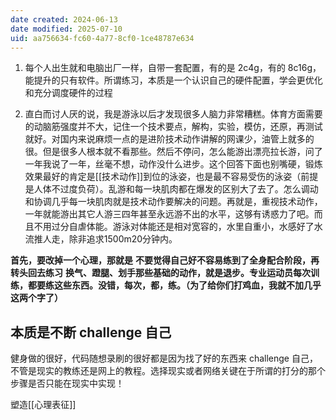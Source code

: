```yaml
---
date created: 2024-06-13
date modified: 2025-07-10
uid: aa756634-fc60-4a77-8cf0-1ce48787e634
---
```

1. 每个人出生就和电脑出厂一样，自带一套配置，有的是 2c4g，有的 8c16g，能提升的只有软件。所谓练习，本质是一个认识自己的硬件配置，学会更优化和充分调度硬件的过程

2. 直白而讨人厌的说，我是游泳以后才发现很多人脑力非常糟糕。体育方面需要的动脑筋强度并不大，记住一个技术要点，解构，实验，模仿，还原，再测试就好。对国内来说麻烦一点的是进阶技术动作讲解的网课少，油管上就多的很。但是很多人根本就不看那些。然后不停问，怎么能游出漂亮拉长游，问了一年我说了一年，丝毫不想，动作没什么进步。这个回答下面也别嘴硬，锻炼效果最好的肯定是[[技术动作]]到位的泳姿，也是最不容易受伤的泳姿（前提是人体不过度负荷）。乱游和每一块肌肉都在爆发的区别大了去了。怎么调动和协调几乎每一块肌肉就是技术动作要解决的问题。再就是，重视技术动作，一年就能游出其它人游三四年甚至永远游不出的水平，这够有诱惑力了吧。而且不用过分自虐体能。游泳对体能还是相对宽容的，水里自重小，水感好了水流推人走，除非追求1500m20分钟内。

**首先，要改掉一个心理，那就是** **不要觉得自己好不容易练到了全身配合阶段，再转头回去练习** **换气、蹬腿、划手那些基础的动作，就是退步。专业运动员每次训练，都要练这些东西。没错，每次，都，练。（为了给你们打鸡血，我就不加几乎这两个字了）**

## 本质是不断 challenge 自己

健身做的很好，代码随想录刷的很好都是因为找了好的东西来 challenge 自己，不管是现实的教练还是网上的教程。选择现实或者网络关键在于所谓的打分的那个步骤是否只能在现实中实现！

塑造[[心理表征]]
